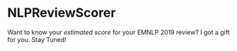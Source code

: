 # NLPReviewScorer
Want to know your *estimated score* for your EMNLP 2019 review?
I got a gift for you. 
Stay Tuned!
